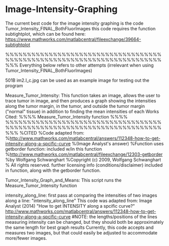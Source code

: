 # Image-Intensity-Graphing

The current best code for the image intensity graphing is the 
code Tumor_Intensity_FINAL_BothFluorImages
this code requires the function subtightplot, which can be found here: https://www.mathworks.com/matlabcentral/fileexchange/39664-subtightplot

%%%%%%%%%%%%%%%%%%%%%%%%%%%%%%%%%%%%%%%%%%%%%%%%%%%%%%%%%%%%%%%%%%%%%%%%%%%
Everything below refers to other attempts (irrelevant when using Tumor_Intensity_FINAL_BothFluorImages)

501B im2.I_c.jpg can be used as an example image for testing out the program

Measure_Tumor_Intensity:
This function takes an image, allows the user to trace tumor in image, and then produces a graph showing the intensities along the tumor margin, in the tumor, and outside the tumor margin ("normal" tissue) in addition to finding the mean intensities of each 
Works Cited:
%%%% Measure_Tumor_Intensity function %%%%
%%%%%%%%%%%%%%%%%%%%%%%%%%%%%%%%%%%%%%%%%%%%%%%%%%%%%%%%%%%%%%%%%%%%%%%%%%%
%CITED
%Code adapted from:
%<http://www.mathworks.com/matlabcentral/answers/112348-how-to-get-intensity-along-a-spcific-curve>
%(Image Analyst's answer)
%Function uses getborder function: included w/in this function
%http://www.mathworks.com/matlabcentral/fileexchange/12303-getborder
%by Wolfgang Schwanghart
%Copyright (c) 2009, Wolfgang Schwanghart
% All rights reserved.
further licensing info (conditions/disclaimer) included in function, along with the getborder function.

Tumor_Intensity_Graph_and_Means:
This script runs the Measure_Tumor_Intensity function 

intensity_along_line:
  first pass at comparing the intensities of two images along a line: "intensity_along_line"
  This code was adapted from:
  Image Analyst (2014) "How to get INTENSITY along a spcific curve?" 
  <http://www.mathworks.com/matlabcentral/answers/112348-how-to-get-intensity-along-a-spcific-curve>
  #NOTE: the lengths/positions of the lines measuring intensity can be changed, but they should both be approximately the same length for best graph results
  Currently, this code accepts and measures two images, but that could easily be adjusted to accommodate more/fewer images. 
